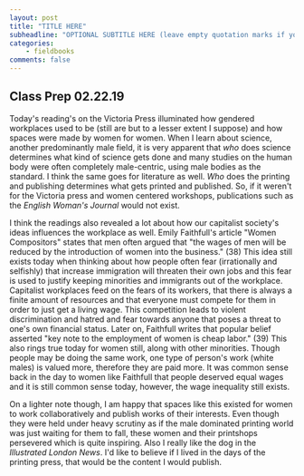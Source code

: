 ```yaml
---
layout: post
title: "TITLE HERE"
subheadline: "OPTIONAL SUBTITLE HERE (leave empty quotation marks if you don't subtitle)"
categories:
    - fieldbooks
comments: false
---
```


## Class Prep 02.22.19

Today's reading's on the Victoria Press illuminated how gendered workplaces used to be (still are but to a lesser extent I suppose) and how spaces were made by women for women. When I learn about science, another predominantly male field, it is very apparent that *who* does science determines what kind of science gets done and many studies on the human body were often completely male-centric, using male bodies as the standard. I think the same goes for literature as well. *Who* does the printing and publishing determines what gets printed and published. So, if it weren't for the Victoria press and women centered workshops, publications such as the *English Woman's Journal* would not exist. 

I think the readings also revealed a lot about how our capitalist society's ideas influences the workplace as well. Emily Faithfull's article "Women Compositors" states that men often argued that "the wages of men will be reduced by the introduction of women into the business." (38) This idea still exists today when thinking about how people often fear (irrationally and selfishly) that increase immigration will threaten their own jobs and this fear is used to justify keeping minorities and immigrants out of the workplace. Capitalist workplaces feed on the fears of its workers, that there is always a finite amount of resources and that everyone must compete for them in order to just get a living wage. This competition leads to violent discrimination and hatred and fear towards anyone that poses a threat to one's own financial status. Later on, Faithfull writes that popular belief asserted "key note to the employment of women is cheap labor." (39) This also rings true today for women still, along with other minorities. Though people may be doing the same work, one type of person's work (white males) is valued more, therefore they are paid more. It was common sense back in the day to women like Faithfull that people deserved equal wages and it is still common sense today, however, the wage inequality still exists.

On a lighter note though, I am happy that spaces like this existed for women to work collaboratively and publish works of their interests. Even though they were held under heavy scrutiny as if the male dominated printing world was just waiting for them to fall, these women and their printshops persevered which is quite inspiring. Also I really like the dog in the *Illustrated London News*. I'd like to believe if I lived in the days of the printing press, that would be the content I would publish.